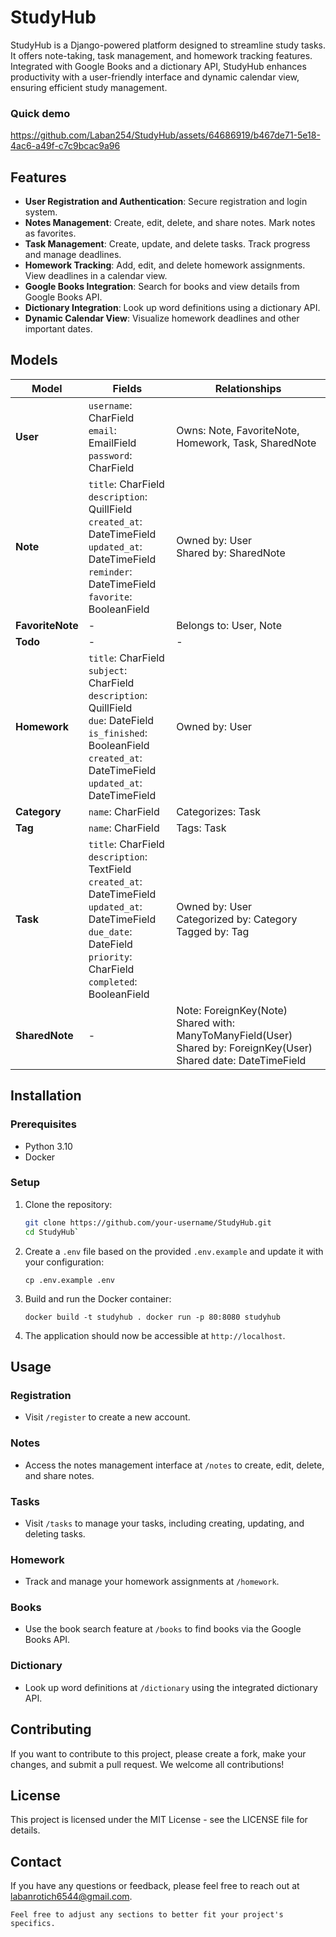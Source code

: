 # StudyHub

StudyHub is a Django-powered platform designed to streamline study tasks. It offers note-taking, task management, and homework tracking features. Integrated with Google Books and a dictionary API, StudyHub enhances productivity with a user-friendly interface and dynamic calendar view, ensuring efficient study management.

### Quick demo 


https://github.com/Laban254/StudyHub/assets/64686919/b467de71-5e18-4ac6-a49f-c7c9bcac9a96



## Features

- **User Registration and Authentication**: Secure registration and login system.
- **Notes Management**: Create, edit, delete, and share notes. Mark notes as favorites.
- **Task Management**: Create, update, and delete tasks. Track progress and manage deadlines.
- **Homework Tracking**: Add, edit, and delete homework assignments. View deadlines in a calendar view.
- **Google Books Integration**: Search for books and view details from Google Books API.
- **Dictionary Integration**: Look up word definitions using a dictionary API.
- **Dynamic Calendar View**: Visualize homework deadlines and other important dates.

## Models

| Model         | Fields                                                      | Relationships                                   |
|---------------|--------------------------------------------------------------|-------------------------------------------------|
| **User**      | `username`: CharField<br>`email`: EmailField<br>`password`: CharField | Owns: Note, FavoriteNote, Homework, Task, SharedNote |
| **Note**      | `title`: CharField<br>`description`: QuillField<br>`created_at`: DateTimeField<br>`updated_at`: DateTimeField<br>`reminder`: DateTimeField<br>`favorite`: BooleanField | Owned by: User<br>Shared by: SharedNote         |
| **FavoriteNote** | -                                                      | Belongs to: User, Note                          |
| **Todo**      | -                                                          | -                                               |
| **Homework**  | `title`: CharField<br>`subject`: CharField<br>`description`: QuillField<br>`due`: DateField<br>`is_finished`: BooleanField<br>`created_at`: DateTimeField<br>`updated_at`: DateTimeField | Owned by: User                                  |
| **Category**  | `name`: CharField                                           | Categorizes: Task                               |
| **Tag**       | `name`: CharField                                           | Tags: Task                                      |
| **Task**      | `title`: CharField<br>`description`: TextField<br>`created_at`: DateTimeField<br>`updated_at`: DateTimeField<br>`due_date`: DateField<br>`priority`: CharField<br>`completed`: BooleanField | Owned by: User<br>Categorized by: Category<br>Tagged by: Tag |
| **SharedNote** | -                                                        | Note: ForeignKey(Note)<br>Shared with: ManyToManyField(User)<br>Shared by: ForeignKey(User)<br>Shared date: DateTimeField |


## Installation

### Prerequisites

- Python 3.10
- Docker

### Setup

1. Clone the repository:
   ```sh
   git clone https://github.com/your-username/StudyHub.git
   cd StudyHub` 

2.  Create a `.env` file based on the provided `.env.example` and update it with your configuration:
    
    
    `cp .env.example .env` 
    
3.  Build and run the Docker container:
    
    
    `docker build -t studyhub .
    docker run -p 80:8080 studyhub` 
    
4.  The application should now be accessible at `http://localhost`.
## Usage

### Registration

-   Visit `/register` to create a new account.

### Notes

-   Access the notes management interface at `/notes` to create, edit, delete, and share notes.

### Tasks

-   Visit `/tasks` to manage your tasks, including creating, updating, and deleting tasks.

### Homework

-   Track and manage your homework assignments at `/homework`.

### Books

-   Use the book search feature at `/books` to find books via the Google Books API.

### Dictionary

-   Look up word definitions at `/dictionary` using the integrated dictionary API.

## Contributing

If you want to contribute to this project, please create a fork, make your changes, and submit a pull request. We welcome all contributions!

## License

This project is licensed under the MIT License - see the LICENSE file for details.

## Contact

If you have any questions or feedback, please feel free to reach out at labanrotich6544@gmail.com.


 `Feel free to adjust any sections to better fit your project's specifics.`
